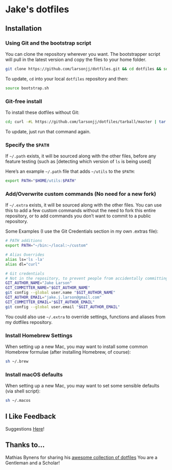 # Jake's dotfiles

## Installation

### Using Git and the bootstrap script

You can clone the repository wherever you want. The bootstrapper script will pull in the latest version and copy the files to your home folder.

```bash
git clone https://github.com/larsonjj/dotfiles.git && cd dotfiles && source bootstrap.sh
```

To update, `cd` into your local `dotfiles` repository and then:

```bash
source bootstrap.sh
```

### Git-free install

To install these dotfiles without Git:

```bash
cd; curl -#L https://github.com/larsonjj/dotfiles/tarball/master | tar -xzv --strip-components 1 --exclude={README.md,bootstrap.sh}
```

To update, just run that command again.

### Specify the `$PATH`

If `~/.path` exists, it will be sourced along with the other files, before any feature testing (such as [detecting which version of `ls` is being used]

Here’s an example `~/.path` file that adds `~/utils` to the `$PATH`:

```bash
export PATH="$HOME/utils:$PATH"
```

### Add/Overwrite custom commands (No need for a new fork)

If `~/.extra` exists, it will be sourced along with the other files. You can use this to add a few custom commands without the need to fork this entire repository, or to add commands you don’t want to commit to a public repository.

Some Examples (I use the Git Credentials section in my own .extras file):

```bash
# PATH additions
export PATH="~/bin:~/local:~/custom"

# Alias Overrides
alias ls='ls -la'
alias dl="curl"

# Git credentials
# Not in the repository, to prevent people from accidentally committing under my name
GIT_AUTHOR_NAME="Jake Larson"
GIT_COMMITTER_NAME="$GIT_AUTHOR_NAME"
git config --global user.name "$GIT_AUTHOR_NAME"
GIT_AUTHOR_EMAIL="jake.j.larson@gmail.com"
GIT_COMMITTER_EMAIL="$GIT_AUTHOR_EMAIL"
git config --global user.email "$GIT_AUTHOR_EMAIL"
```

You could also use `~/.extra` to override settings, functions and aliases from my dotfiles repository.

### Install Homebrew Settings

When setting up a new Mac, you may want to install some common Homebrew formulae (after installing Homebrew, of course):

```bash
sh ~/.brew
```

### Install macOS defaults

When setting up a new Mac, you may want to set some sensible defaults (via shell script):

```bash
sh ~/.macos
```

## I Like Feedback

Suggestions
[Here](https://github.com/larsonjj/dotfiles)!

## Thanks to…

Mathias Bynens for sharing his [awesome collection of dotfiles](https://github.com/mathiasbynens/dotfiles)
You are a Gentleman and a Scholar!
